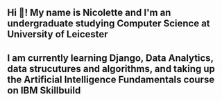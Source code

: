 <h2 align="left">Hi 👋! My name is Nicolette and I'm an undergraduate studying Computer Science at University of Leicester</h2>

<h2 align="left">I am currently learning Django, Data Analytics, data strucutures and algorithms, and taking up the Artificial Intelligence Fundamentals course on IBM Skillbuild </h2>
